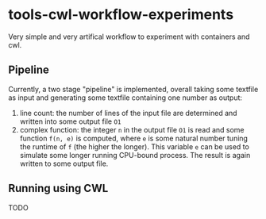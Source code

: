 # tools-cwl-workflow-experiments

Very simple and very artifical workflow to experiment with containers and cwl.

## Pipeline

Currently, a two stage "pipeline" is implemented, overall taking some textfile as input and generating some textfile containing one number as output:
1. line count: the number of lines of the input file are determined and written into some output file `O1`
2. complex function: the integer `n` in the output file `O1` is read and some function `f(n, e)` is computed, where `e` is some natural number tuning the runtime of `f` (the higher the longer). This variable `e` can be used to simulate some longer running CPU-bound process. The result is again written to some output file.

## Running using CWL

TODO

